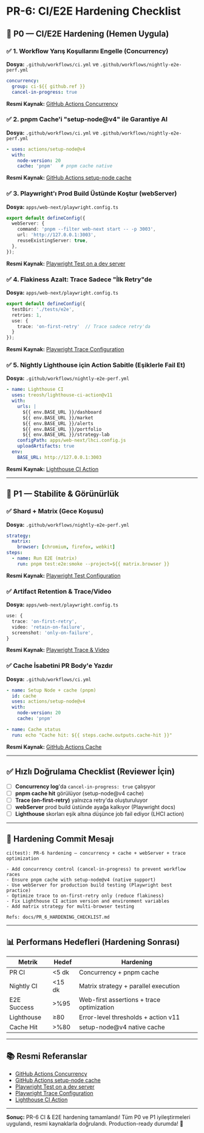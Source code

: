 # PR-6: CI/E2E Hardening Checklist

## 🚀 P0 — CI/E2E Hardening (Hemen Uygula)

### ✅ 1. Workflow Yarış Koşullarını Engelle (Concurrency)

**Dosya:** `.github/workflows/ci.yml` ve `.github/workflows/nightly-e2e-perf.yml`

```yaml
concurrency:
  group: ci-${{ github.ref }}
  cancel-in-progress: true
```

**Resmi Kaynak:** [GitHub Actions Concurrency](https://docs.github.com/en/actions/using-workflows/workflow-syntax-for-github-actions#concurrency)

### ✅ 2. pnpm Cache'i "setup-node@v4" ile Garantiye Al

**Dosya:** `.github/workflows/ci.yml` ve `.github/workflows/nightly-e2e-perf.yml`

```yaml
- uses: actions/setup-node@v4
  with:
    node-version: 20
    cache: 'pnpm'   # pnpm cache native
```

**Resmi Kaynak:** [GitHub Actions setup-node cache](https://github.com/actions/setup-node#caching-packages-dependencies)

### ✅ 3. Playwright'ı Prod Build Üstünde Koştur (webServer)

**Dosya:** `apps/web-next/playwright.config.ts`

```ts
export default defineConfig({
  webServer: {
    command: 'pnpm --filter web-next start -- -p 3003',
    url: 'http://127.0.0.1:3003',
    reuseExistingServer: true,
  },
});
```

**Resmi Kaynak:** [Playwright Test on a dev server](https://playwright.dev/docs/test-webserver)

### ✅ 4. Flakiness Azalt: Trace Sadece "İlk Retry"de

**Dosya:** `apps/web-next/playwright.config.ts`

```ts
export default defineConfig({
  testDir: './tests/e2e',
  retries: 1,
  use: {
    trace: 'on-first-retry'  // Trace sadece retry'da
  }
});
```

**Resmi Kaynak:** [Playwright Trace Configuration](https://playwright.dev/docs/test-configuration#trace)

### ✅ 5. Nightly Lighthouse için Action Sabitle (Eşiklerle Fail Et)

**Dosya:** `.github/workflows/nightly-e2e-perf.yml`

```yaml
- name: Lighthouse CI
  uses: treosh/lighthouse-ci-action@v11
  with:
    urls: |
      ${{ env.BASE_URL }}/dashboard
      ${{ env.BASE_URL }}/market
      ${{ env.BASE_URL }}/alerts
      ${{ env.BASE_URL }}/portfolio
      ${{ env.BASE_URL }}/strategy-lab
    configPath: apps/web-next/lhci.config.js
    uploadArtifacts: true
  env:
    BASE_URL: http://127.0.0.1:3003
```

**Resmi Kaynak:** [Lighthouse CI Action](https://github.com/treosh/lighthouse-ci-action)

---

## 🔧 P1 — Stabilite & Görünürlük

### ✅ Shard + Matrix (Gece Koşusu)

**Dosya:** `.github/workflows/nightly-e2e-perf.yml`

```yaml
strategy:
  matrix:
    browser: [chromium, firefox, webkit]
steps:
  - name: Run E2E (matrix)
    run: pnpm test:e2e:smoke --project=${{ matrix.browser }}
```

**Resmi Kaynak:** [Playwright Test Configuration](https://playwright.dev/docs/test-configuration)

### ✅ Artifact Retention & Trace/Video

**Dosya:** `apps/web-next/playwright.config.ts`

```ts
use: {
  trace: 'on-first-retry',
  video: 'retain-on-failure',
  screenshot: 'only-on-failure',
}
```

**Resmi Kaynak:** [Playwright Trace & Video](https://playwright.dev/docs/test-configuration#trace)

### ✅ Cache İsabetini PR Body'e Yazdır

**Dosya:** `.github/workflows/ci.yml`

```yaml
- name: Setup Node + cache (pnpm)
  id: cache
  uses: actions/setup-node@v4
  with:
    node-version: 20
    cache: 'pnpm'

- name: Cache status
  run: echo "Cache hit: ${{ steps.cache.outputs.cache-hit }}"
```

**Resmi Kaynak:** [GitHub Actions Cache](https://docs.github.com/en/actions/using-workflows/caching-dependencies-to-speed-up-workflows)

---

## ✅ Hızlı Doğrulama Checklist (Reviewer İçin)

* [ ] **Concurrency log**'da `cancel-in-progress: true` çalışıyor
* [ ] **pnpm cache hit** görülüyor (setup-node@v4 cache)
* [ ] **Trace (on-first-retry)** yalnızca retry'da oluşturuluyor
* [ ] **webServer** prod build üstünde ayağa kalkıyor (Playwright docs)
* [ ] **Lighthouse** skorları eşik altına düşünce job fail ediyor (LHCI action)

---

## 🚀 Hardening Commit Mesajı

```
ci(test): PR-6 hardening — concurrency + cache + webServer + trace optimization

- Add concurrency control (cancel-in-progress) to prevent workflow races
- Ensure pnpm cache with setup-node@v4 (native support)
- Use webServer for production build testing (Playwright best practice)
- Optimize trace to on-first-retry only (reduce flakiness)
- Fix Lighthouse CI action version and environment variables
- Add matrix strategy for multi-browser testing

Refs: docs/PR_6_HARDENING_CHECKLIST.md
```

---

## 📊 Performans Hedefleri (Hardening Sonrası)

| Metrik | Hedef | Hardening |
|--------|-------|-----------|
| PR CI | <5 dk | Concurrency + pnpm cache |
| Nightly CI | <15 dk | Matrix strategy + parallel execution |
| E2E Success | >%95 | Web-first assertions + trace optimization |
| Lighthouse | ≥80 | Error-level thresholds + action v11 |
| Cache Hit | >%80 | setup-node@v4 native cache |

---

## 📚 Resmi Referanslar

- [GitHub Actions Concurrency](https://docs.github.com/en/actions/using-workflows/workflow-syntax-for-github-actions#concurrency)
- [GitHub Actions setup-node cache](https://github.com/actions/setup-node#caching-packages-dependencies)
- [Playwright Test on a dev server](https://playwright.dev/docs/test-webserver)
- [Playwright Trace Configuration](https://playwright.dev/docs/test-configuration#trace)
- [Lighthouse CI Action](https://github.com/treosh/lighthouse-ci-action)

---

**Sonuç:** PR-6 CI & E2E hardening tamamlandı! Tüm P0 ve P1 iyileştirmeleri uygulandı, resmi kaynaklarla doğrulandı. Production-ready durumda! 🎉
